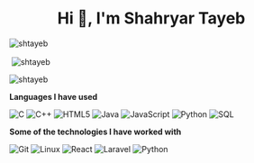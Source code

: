 <h1 align="center">Hi 👋, I'm Shahryar Tayeb</h1>


<p align="left"> <img src="https://komarev.com/ghpvc/?username=shtayeb&label=Profile%20views&color=0e75b6&style=flat" alt="shtayeb" /> </p>

<p>&nbsp;<img align="center" src="https://github-readme-stats.vercel.app/api?username=shtayeb&show_icons=true&locale=en" alt="shtayeb" /></p>

<p><img align="center" src="https://github-readme-streak-stats.herokuapp.com/?user=shtayeb&" alt="shtayeb" /></p>

**Languages I have used**

![C](https://img.shields.io/badge/-C-000000?style=flat&logo=C)
![C++](https://img.shields.io/badge/-C++-000000?style=flat&logo=C%2B%2B&logoColor=00599C)
![HTML5](https://img.shields.io/badge/-HTML5-000000?style=flat&logo=HTML5)
![Java](https://img.shields.io/badge/-Java-000000?style=flat&logo=Java&logoColor=007396)
![JavaScript](https://img.shields.io/badge/-JavaScript-000000?style=flat&logo=javascript)
![Python](https://img.shields.io/badge/-Python-000000?style=flat&logo=python)
![SQL](https://img.shields.io/badge/-SQL-000000?style=flat&logo=MySQL)

**Some of the technologies I have worked with**

![Git](https://img.shields.io/badge/-Git-000000?style=flat&logo=git&logoColor=F05032)
![Linux](https://img.shields.io/badge/-Linux-000000?style=flat&logo=linux&logoColor=FCC624)
![React](https://img.shields.io/badge/-React-000000?style=flat&logo=React&logoColor=61DAFB)
![Laravel](https://img.shields.io/badge/PHP-Laravel%20Framework-red)
![Python](https://img.shields.io/badge/Python-Django%20Framework-red)


